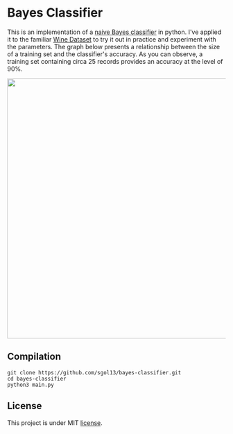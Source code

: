 # Bayes Classifier

This is an implementation of a [naive Bayes classifier](https://en.wikipedia.org/wiki/Naive_Bayes_classifier) in python. I've applied it to the familiar [Wine Dataset](http://archive.ics.uci.edu/ml/datasets/Wine) to try it out in practice and experiment with the parameters. The graph below presents a relationship between the size of a training set and the classifier's accuracy. As you can observe, a training set containing circa 25 records provides an accuracy at the level of 90%.

<img src="https://i.postimg.cc/hjvJgx6T/chart.png" width="600">


## Compilation
```
git clone https://github.com/sgol13/bayes-classifier.git
cd bayes-classifier
python3 main.py
```

## License
This project is under MIT [license](LICENSE).
